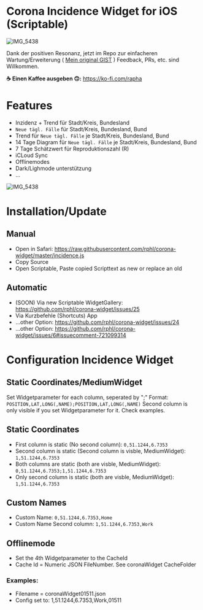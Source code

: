 # Corona Incidence Widget for iOS (Scriptable)

![IMG_5438](https://raw.githubusercontent.com/rphl/corona-widget/master/screenshot.png)

Dank der positiven Resonanz, jetzt im Repo zur einfacheren Wartung/Erweiterung ( [Mein original GIST](https://gist.github.com/rphl/0491c5f9cb345bf831248732374c4ef5) ) Feedback, PRs, etc. sind Willkommen.

**☕️ Einen Kaffee ausgeben 🙃:** https://ko-fi.com/rapha

# Features

* Inzidenz + Trend für Stadt/Kreis, Bundesland
* `Neue tägl. Fälle` für Stadt/Kreis, Bundesland, Bund
* Trend für `Neue tägl. Fälle` je Stadt/Kreis, Bundesland, Bund
* 14 Tage Diagram für `Neue tägl. Fälle` je Stadt/Kreis, Bundesland, Bund
* 7 Tage Schätzwert für Reproduktionszahl (R)
* iCLoud Sync
* Offlinemodes
* Dark/Lighmode unterstützung
* ...

![IMG_5438](https://raw.githubusercontent.com/rphl/corona-widget/master/info.png)

# Installation/Update

## Manual
* Open in Safari: https://raw.githubusercontent.com/rphl/corona-widget/master/incidence.js
* Copy Source
* Open Scriptable, Paste copied Scripttext as new or replace an old

## Automatic
* (SOON) Via new Scriptable WidgetGallery: https://github.com/rphl/corona-widget/issues/25
* Via Kurzbefehle (Shortcuts) App
* ...other Option: https://github.com/rphl/corona-widget/issues/24
* ...other Option: https://github.com/rphl/corona-widget/issues/6#issuecomment-721099314


# Configuration Incidence Widget

## Static Coordinates/MediumWidget

Set Widgetparameter for each column, seperated by ";" Format: `POSITION,LAT,LONG(,NAME);POSITION,LAT,LONG(,NAME)`
Second column is only visible if you set Widgetparameter for it. Check examples.


## Static Coordinates
* First column is static (No second column): `0,51.1244,6.7353`
* Second column is static (Second column is visble, MediumWidget): `1,51.1244,6.7353`
* Both columns are static (both are visble, MediumWidget): `0,51.1244,6.7353;1,51.1244,6.7353`
* Only second column is static (both are visble, MediumWidget): `1,51.1244,6.7353`
 
## Custom Names
 * Custom Name: `0,51.1244,6.7353,Home`
 * Custom Name Second column: `1,51.1244,6.7353,Work`

 ## Offlinemode

 * Set the 4th Widgetparameter to the CacheId 
 * Cache Id = Numeric JSON FileNumber. See coronaWidget CacheFolder

### Examples:
 * Filename = coronaWidget01511.json
 * Config set to: 1,51.1244,6.7353,Work,01511
